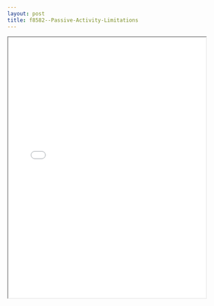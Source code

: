 ```yaml
---
layout: post
title: f8582--Passive-Activity-Limitations
---
```


<div class="pdf-container">
<iframe src="/ea/assets/pdfs/f8582--Passive-Activity-Limitations.pdf" height="600" width="90%" allowFullScreen="true"></iframe>
</div>

